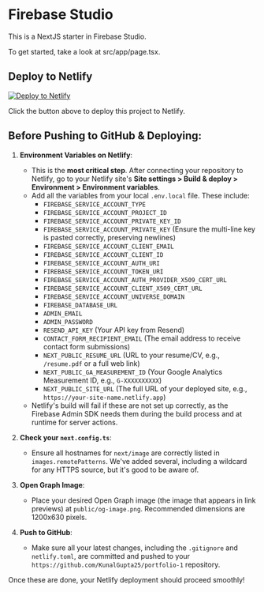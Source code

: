 
# Firebase Studio

This is a NextJS starter in Firebase Studio.

To get started, take a look at src/app/page.tsx.

## Deploy to Netlify

[![Deploy to Netlify](https://www.netlify.com/img/deploy/button.svg)](https://app.netlify.com/start/deploy?repository=https://github.com/KunalGupta25/portfolio-1)

Click the button above to deploy this project to Netlify.

## Before Pushing to GitHub & Deploying:

1.  **Environment Variables on Netlify**:
    *   This is the **most critical step**. After connecting your repository to Netlify, go to your Netlify site's **Site settings > Build & deploy > Environment > Environment variables**.
    *   Add all the variables from your local `.env.local` file. These include:
        *   `FIREBASE_SERVICE_ACCOUNT_TYPE`
        *   `FIREBASE_SERVICE_ACCOUNT_PROJECT_ID`
        *   `FIREBASE_SERVICE_ACCOUNT_PRIVATE_KEY_ID`
        *   `FIREBASE_SERVICE_ACCOUNT_PRIVATE_KEY` (Ensure the multi-line key is pasted correctly, preserving newlines)
        *   `FIREBASE_SERVICE_ACCOUNT_CLIENT_EMAIL`
        *   `FIREBASE_SERVICE_ACCOUNT_CLIENT_ID`
        *   `FIREBASE_SERVICE_ACCOUNT_AUTH_URI`
        *   `FIREBASE_SERVICE_ACCOUNT_TOKEN_URI`
        *   `FIREBASE_SERVICE_ACCOUNT_AUTH_PROVIDER_X509_CERT_URL`
        *   `FIREBASE_SERVICE_ACCOUNT_CLIENT_X509_CERT_URL`
        *   `FIREBASE_SERVICE_ACCOUNT_UNIVERSE_DOMAIN`
        *   `FIREBASE_DATABASE_URL`
        *   `ADMIN_EMAIL`
        *   `ADMIN_PASSWORD`
        *   `RESEND_API_KEY` (Your API key from Resend)
        *   `CONTACT_FORM_RECIPIENT_EMAIL` (The email address to receive contact form submissions)
        *   `NEXT_PUBLIC_RESUME_URL` (URL to your resume/CV, e.g., `/resume.pdf` or a full web link)
        *   `NEXT_PUBLIC_GA_MEASUREMENT_ID` (Your Google Analytics Measurement ID, e.g., `G-XXXXXXXXXX`)
        *   `NEXT_PUBLIC_SITE_URL` (The full URL of your deployed site, e.g., `https://your-site-name.netlify.app`)
    *   Netlify's build will fail if these are not set up correctly, as the Firebase Admin SDK needs them during the build process and at runtime for server actions.

2.  **Check your `next.config.ts`**:
    *   Ensure all hostnames for `next/image` are correctly listed in `images.remotePatterns`. We've added several, including a wildcard for any HTTPS source, but it's good to be aware of.

3.  **Open Graph Image**:
    *   Place your desired Open Graph image (the image that appears in link previews) at `public/og-image.png`. Recommended dimensions are 1200x630 pixels.

4.  **Push to GitHub**:
    *   Make sure all your latest changes, including the `.gitignore` and `netlify.toml`, are committed and pushed to your `https://github.com/KunalGupta25/portfolio-1` repository.

Once these are done, your Netlify deployment should proceed smoothly!

